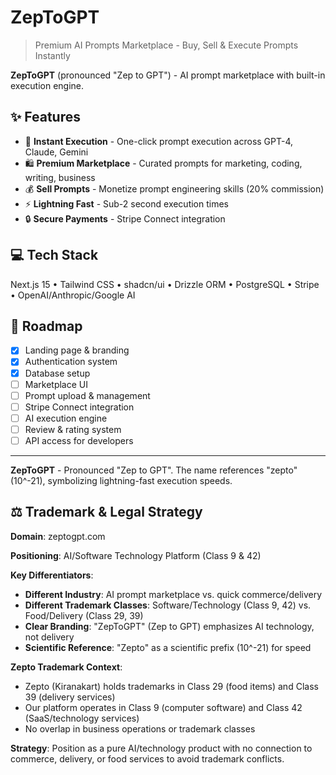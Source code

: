 # ZepToGPT

> Premium AI Prompts Marketplace - Buy, Sell & Execute Prompts Instantly

**ZepToGPT** (pronounced "Zep to GPT") - AI prompt marketplace with built-in execution engine.

## ✨ Features

- 🚀 **Instant Execution** - One-click prompt execution across GPT-4, Claude, Gemini
- 🛍️ **Premium Marketplace** - Curated prompts for marketing, coding, writing, business
- 💰 **Sell Prompts** - Monetize prompt engineering skills (20% commission)
- ⚡ **Lightning Fast** - Sub-2 second execution times
- 🔒 **Secure Payments** - Stripe Connect integration

## 💻 Tech Stack

Next.js 15 • Tailwind CSS • shadcn/ui • Drizzle ORM • PostgreSQL • Stripe • OpenAI/Anthropic/Google AI

## 🎯 Roadmap

- [x] Landing page & branding
- [x] Authentication system
- [x] Database setup
- [ ] Marketplace UI
- [ ] Prompt upload & management
- [ ] Stripe Connect integration
- [ ] AI execution engine
- [ ] Review & rating system
- [ ] API access for developers

---

**ZepToGPT** - Pronounced "Zep to GPT". The name references "zepto" (10^-21), symbolizing lightning-fast execution speeds.

## ⚖️ Trademark & Legal Strategy

**Domain**: zeptogpt.com

**Positioning**: AI/Software Technology Platform (Class 9 & 42)

**Key Differentiators**:
- **Different Industry**: AI prompt marketplace vs. quick commerce/delivery
- **Different Trademark Classes**: Software/Technology (Class 9, 42) vs. Food/Delivery (Class 29, 39)
- **Clear Branding**: "ZepToGPT" (Zep to GPT) emphasizes AI technology, not delivery
- **Scientific Reference**: "Zepto" as a scientific prefix (10^-21) for speed

**Zepto Trademark Context**:
- Zepto (Kiranakart) holds trademarks in Class 29 (food items) and Class 39 (delivery services)
- Our platform operates in Class 9 (computer software) and Class 42 (SaaS/technology services)
- No overlap in business operations or trademark classes

**Strategy**: Position as a pure AI/technology product with no connection to commerce, delivery, or food services to avoid trademark conflicts.

